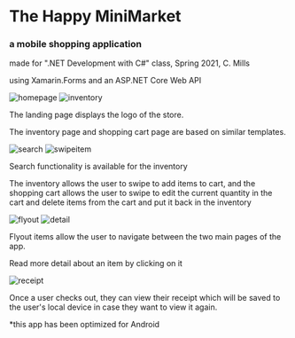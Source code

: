 # The Happy MiniMarket
### a mobile shopping application

made for ".NET Development with C#" class, Spring 2021, C. Mills

using Xamarin.Forms and an ASP.NET Core Web API


![homepage](homepage.png) ![inventory](inventory.png)

The landing page displays the logo of the store.

The inventory page and shopping cart page are based on similar templates.


![search](search.png) ![swipeitem](swipeitem.png)

Search functionality is available for the inventory

The inventory allows the user to swipe to add items to cart, and the shopping cart allows the user to swipe to edit the current quantity in the cart and delete items from the cart and put it back in the inventory


![flyout](flyout.png) ![detail](detail.png)

Flyout items allow the user to navigate between the two main pages of the app.

Read more detail about an item by clicking on it


![receipt](receipt.png)

Once a user checks out, they can view their receipt which will be saved to the user's local device in case they want to view it again.

*this app has been optimized for Android
